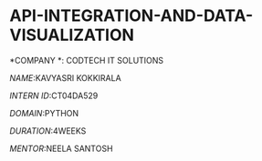 # API-INTEGRATION-AND-DATA-VISUALIZATION
*COMPANY *: CODTECH IT SOLUTIONS

*NAME*:KAVYASRI KOKKIRALA

*INTERN ID*:CT04DA529

*DOMAIN*:PYTHON

*DURATION*:4WEEKS

*MENTOR*:NEELA SANTOSH

